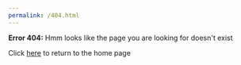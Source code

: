 ```yaml
---
permalink: /404.html
---
```


**Error 404:** Hmm looks like the page you are looking for doesn't exist

Click [here](https://jacklin213.com) to return to the home page
